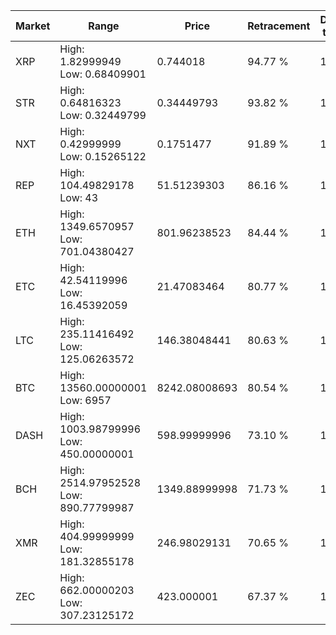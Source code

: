 | Market | Range | Price| Retracement | Doubles to 50% |
| --- | --- | --- | --- | --- |
| XRP | High: 1.82999949<br />Low: 0.68409901 | 0.744018 | 94.77 % | 1.69 |
| STR | High: 0.64816323<br />Low: 0.32449799 | 0.34449793 | 93.82 % | 1.41 |
| NXT | High: 0.42999999<br />Low: 0.15265122 | 0.1751477 | 91.89 % | 1.66 |
| REP | High: 104.49829178<br />Low: 43 | 51.51239303 | 86.16 % | 1.43 |
| ETH | High: 1349.6570957<br />Low: 701.04380427 | 801.96238523 | 84.44 % | 1.28 |
| ETC | High: 42.54119996<br />Low: 16.45392059 | 21.47083464 | 80.77 % | 1.37 |
| LTC | High: 235.11416492<br />Low: 125.06263572 | 146.38048441 | 80.63 % | 1.23 |
| BTC | High: 13560.00000001<br />Low: 6957 | 8242.08008693 | 80.54 % | 1.24 |
| DASH | High: 1003.98799996<br />Low: 450.00000001 | 598.99999996 | 73.10 % | 1.21 |
| BCH | High: 2514.97952528<br />Low: 890.77799987 | 1349.88999998 | 71.73 % | 1.26 |
| XMR | High: 404.99999999<br />Low: 181.32855178 | 246.98029131 | 70.65 % | 1.19 |
| ZEC | High: 662.00000203<br />Low: 307.23125172 | 423.000001 | 67.37 % | 1.15 |
